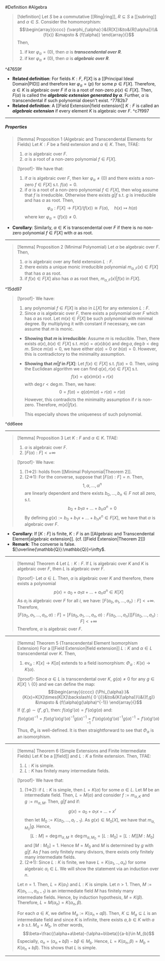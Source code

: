 #Definition #Algebra

> [!definition]
> Let $S$ be a commutative [[Ring|ring]], $R\subseteq S$ a [[subring]] and $\alpha\in S$. Consider the homomorphism:$$\begin{array}{cccc} {\varphi_{\alpha}:}&{R[X]}&\to&{R[\alpha]}\\&{f(x)} &\mapsto & {f(\alpha)} \end{array}{}$$Then, 
> 1. if $\text{ker }\varphi_{\alpha}=(0)$, then $\alpha$ is ***transcendental  over $R$***.
> 2. if $\text{ker }\varphi_{\alpha}\neq(0)$, then $\alpha$ is ***algebraic  over $R$***.

^47659f

 
- **Related definition**: For fields $K:F$, $F[X]$ is a [[Principal Ideal Domain|PID]] and therefore $\text{ker }\varphi_{\alpha}=(p)$ for some $p\in F[X]$. Therefore,  $\alpha\in K$ is algebraic over $F$ if $\alpha$ is a root of non-zero $p(x)\in F[X]$. Then, $F(\alpha)$ is called the ***algebraic extension generated by $\alpha$***. Further, $\alpha$ is transcendental if such polynomial doesn't exist. ^7782b7
- **Related definition**: A [[Field Extension|field extension]] $K:F$ is called an ***algebraic extension*** if every element $K$ is algebraic over $F$. ^c7f997
---
##### Properties
> [!lemma] Proposition 1 (Algebraic and Transcendental Elements for Fields)
> Let $K:F$ be a field extension and $\alpha\in K$. Then, TFAE:
> 1. $\alpha$ is algebraic over $F$. 
> 2. $\alpha$ is a root of a non-zero polynomial $f\in F[X]$.

> [!proof]-
> We have that:
> 1. if $\alpha$ is algebraic over $F$, then $\text{ker }\varphi_{\alpha}\neq(0)$ and there exists a non-zero $f\in F[X]$ s.t. $f(\alpha)=0$. 
> 2. if $\alpha$ is a root of a non-zero polynomial $f\in F[X]$, then wlog assume that $f$ is irreducible. Otherwise there exists $g|f$ s.t. $g$ is irreducible and has $\alpha$ as root. Then, $$\varphi_{\alpha}:F[X]\to F[X] /(f(x))\cong F(\alpha),\quad h(x)\mapsto h(\alpha)$$where $\text{ker }\varphi_{\alpha}=(f(x))\neq 0$. 
- **Corollary**: Similarly, $\alpha\in K$ is transcendental over $F$ if there is no non-zero polynomial $f\in F[X]$ with $\alpha$ as root.
---
> [!lemma] Proposition 2 (Minimal Polynomial)
> Let $\alpha$ be algebraic over $F$. Then,
> 1. $\alpha$ is algebraic over any field extension $L:F$.
> 1. there exists a unique monic irreducible polynomial $m_{\alpha,F}(x)\in F[X]$ that has $\alpha$ as root. 
> 2. if $f(x)\in F[X]$ also has $\alpha$ as root then, $m_{\alpha,F}(x)|f(x)$ in $F[X]$.

^15dd97

> [!proof]-
> We have:
> 1. any polynomial $f\in F[X]$ is also in $L[X]$ for any extension $L:F$.
> 2. Since $\alpha$ is algebraic over $F$, there exists a polynomial over $F$ which has $\alpha$ as root. Let $m(x)\in F[X]$ be such polynomial with minimal degree. By multiplying it with constant if necessary, we can assume that $m$ is monic.
> 
> 	- **Showing that $m$ is irreducible**:
> 	Assume $m$ is reducible. Then, there exists $a(x),b(x)\in F[X]$ s.t. $m(x)=a(x)b(x)$ and $\deg a,\deg b<\deg m$. Since $m(\alpha)=0$, we have either $a(\alpha)=0$ or $b(\alpha)=0$. However, this is contradictory to the minimality assumption.
> 	- **Showing that $m|f$ in $F[X]$**:
> 	Let $f(x)\in F[X]$ s.t. $f(\alpha)=0$. Then, using the Euclidean algorithm we can find $q(x),r(x)\in F[X]$ s.t. $$f(x)=q(x)m(x)+r(x)$$with $\deg r<\deg m$. Then, we have: $$0=f(\alpha)=q(\alpha)m(\alpha)+r(\alpha)=r(\alpha)$$However, this contradicts the minimality assumption if $r$ is non-zero. Therefore, $m(x)|f(x)$. 
> 	
> 	  This especially shows the uniqueness of such polynomial.

^dd6eee

---
> [!lemma] Proposition 3
> Let $K:F$ and $\alpha\in K$. TFAE:
> 1.  $\alpha$ is algebraic over $F$. 
> 2. $[F(\alpha):F]<+\infty$

> [!proof]-
> We have:
> 1. (1=>2):  holds from [[Minimal Polynomial|Theorem 2]]. 
> 2. (2=>1): For the converse, suppose that $[F(\alpha):F]=n$. Then, $$1,\alpha,\dots,\alpha^n$$are linearly dependent and there exists $b_{0},\dots,b_{n}\in F$ not all zero, s.t. $$b_{0}+b_{1}\alpha+\dots+b_{n}\alpha^n=0$$By defining $g(x):=b_{0}+b_{1}x+\dots+b_{n}x^n\in F[X]$, we have that $\alpha$ is algebraic over $F$. 
- **Corollary**: If $[K:F]$ is finite, $K:F$ is an [[Algebraic and Transcendental Element|algebraic extension]]. (cf. [[Field Extension|Theorem 2]])
- **Remark**: The converse is false. $[\overline{\mathbb{Q}}:\mathbb{Q}]=\infty$.
---
> [!lemma] Theorem 4
> Let $L:K:F$. If $L$ is algebraic over $K$ and $K$ is algebraic over $F$, then $L$ is algebraic over $F$. 

> [!proof]-
> Let $\alpha\in L$. Then, $\alpha$ is algebraic over $K$ and therefore, there exists a polynomial $$p(x)=a_{0}+a_{1}\alpha+\dots+a_{n}\alpha^n\in K[X]$$As $a_{i}$ is algebraic over $F$ for all $i$, we have: $[F(a_{0},a_{1},\dots,a_{n}):F]<+\infty$. Therefore, $$[F(a_{0},a_{1},\dots,a_{n},\alpha):F]=[F(a_{0},a_{1},\dots,a_{n},\alpha):F(a_{0},\dots,a_{n})][F(a_{0},\dots ,a_{n}):F]<+\infty$$Therefore, $\alpha$ is algebraic over $F$.
---
> [!lemma] Theorem 5 (Transcendental Element Isomorphism Extension)
> For a [[Field Extension|field extension]] $L:K$ and $\alpha\in L$ transcendental over $K$. Then, 
> 1. $\text{ev}_{\alpha}:K[x]\to K[\alpha]$ extends to a field isomorphism: $\Phi_{\alpha}:K(x)\to K(\alpha)$.

> [!proof]-
> Since $\alpha\in L$ is transcendental over $K$, $g(\alpha)\neq 0$ for any $g\in K[X] \backslash \{ 0 \}$ and we can define the map: $$\begin{array}{cccc} {\Phi_{\alpha}:}&{K(x)=K[X]\times(K[X]\backslash\{ 0 \})}&\to&{K(\alpha)}\\&{(f,g)} &\mapsto & {f(\alpha)g(\alpha)^{-1}} \end{array}{}$$
> If $(f,g)\sim(f',g')$, then: $f(\alpha)g'(\alpha)=f'(\alpha)g(\alpha)$ and: $$f(\alpha)g(\alpha)^{-1}=f(\alpha)g'(\alpha)g'(\alpha)^{-1}g(\alpha)^{-1}=f'(\alpha)g(\alpha)g'(\alpha)^{-1}g(\alpha)^{-1}=f'(\alpha)g'(\alpha)^{-1}$$Thus, $\Phi_{\alpha}$ is well-defined. It is then straightforward to see that $\Phi_{\alpha}$ is an isomorphism. 
---
> [!lemma] Theorem 6 (Simple Extensions and Finite Intermediate Fields)
> Let $K$ be a [[field]] and $L:K$ a finite extension. Then, TFAE:
> 1. $L:K$ is simple.
> 2. $L:K$ has finitely many intermediate fields.

> [!proof]-
> We have that:
> 1. (1=>2): if $L:K$ is simple, then $L=K(\alpha)$ for some $\alpha\in L$. Let $M$ be an intermediate field. Then, $L=M(\alpha)$ and consider $f:=m_{\alpha,K}$ and $g:=m_{\alpha,M}$. Then, $g|f$ and if: $$g(x)=a_{0}+a_{1}x+\dots+x^r$$then let $M_{0}:=K(a_{0},\dots,a_{r-1})$. As $g(x)\in M_{0}[X]$, we have that $m_{\alpha,M_{0}}|g$. Hence, $$[L:M]=\deg m_{\alpha,M}\geq\deg m_{\alpha,M_{0}}=[L:M_{0}]=[L:M][M:M_{0}]$$and $[M:M_{0}]=1$. Hence $M=M_{0}$ and $M$ is determined by $g$ with $g|f$. As $f$ has only finitely many divisors, there exists only finitely many intermediate fields.
> 2. (2=>1): Since $L:K$ is finite, we have $L=K(\alpha_{1},..,\alpha_{n})$ for some algebraic $\alpha_{i}\in L$. We will show the statement via an induction over $n$.
> 	
> 	Let $n=1$. Then, $L=K(\alpha_{1})$ and $L:K$ is simple. Let $n>1$. Then, $M:=K(\alpha_{1},\dots,\alpha_{n-1})$ is an intermediate field $M$ has finitely many intermediate fields. Hence, by induction hypothesis, $M=K(\beta)$. Therefore, $L=M(\alpha_{n})=K(\alpha_{n},\beta)$. 
> 	
> 	For each $a\in K$, we define $M_{a}:=K(\alpha_{n}+a\beta)$. Then, $K\subseteq M_{a}\subseteq L$ is an intermediate field and since $K$ is infinite, there exists $a,b\in K$ with $a\neq b$ s.t. $M_{a}=M_{b}$. In other words, $$\beta=\frac{(\alpha+a\beta)-(\alpha+b\beta)}{a-b}\in M_{b}$$Especially, $\alpha_{n}=(\alpha_{n}+b\beta)-b\beta\in M_{b}$. Hence, $L=K(\alpha_{n},\beta)=M_{b}=K(\alpha_{n}+b\beta)$. This shows that $L$ is simple.
---
